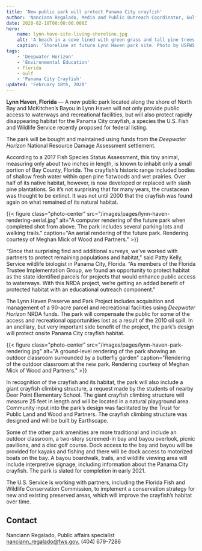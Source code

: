 ```yaml
---
title: 'New public park will protect Panama City crayfish'
author: 'Nanciann Regalado, Media and Public Outreach Coordinator, Gulf Restoration Office'
date: 2020-02-18T00:00:00.000Z
hero:
    name: lynn-have-site-living-shoreline.jpg
    alt: 'A beach in a cove lined with green grass and tall pine trees'
    caption: 'Shoreline at future Lynn Haven park site. Photo by USFWS.'
tags:
    - 'Deepwater Horizon'
    - 'Environmental Education'
    - Florida
    - Gulf
    - 'Panama City Crayfish'
updated: 'February 18th, 2020'
---
```


**Lynn Haven, Florida** &mdash; A new public park located along the shore of North Bay and McKitchen’s Bayou in Lynn Haven will not only provide public access to waterways and recreational facilities, but will also protect rapidly disappearing habitat for the Panama City crayfish, a species the U.S. Fish and Wildlife Service recently proposed for federal listing.

The park will be bought and maintained using funds from the _Deepwater Horizon_ National Resource Damage Assessment settlement.

According to a 2017 Fish Species Status Assessment, this tiny animal, measuring only about two inches in length, is known to inhabit only a small portion of Bay County, Florida. The crayfish’s historic range included bodies of shallow fresh water within open pine flatwoods and wet prairies. Over half of its native habitat, however, is now developed or replaced with slash pine plantations. So it’s not surprising that for many years, the crustacean was thought to be extinct. It was not until 2000 that the crayfish was found again on what remained of its natural habitat.

{{< figure class="photo-center" src="/images/pages/lynn-haven-rendering-aerial.jpg" alt="A computer rendering of the future park when completed shot from above. The park includes several parking lots and walking trails." caption="An aerial rendering of the future park. Rendering courtesy of Meghan Mick of Wood and Partners." >}}

“Since that surprising find and additional surveys, we’ve worked with partners to protect remaining populations and habitat,” said Patty Kelly, Service wildlife biologist in Panama City, Florida. “As members of the Florida Trustee Implementation Group, we found an opportunity to protect habitat as the state identified parcels for projects that would enhance public access to waterways. With this NRDA project, we’re getting an added benefit of protected habitat with an educational outreach component.”

The Lynn Haven Preserve and Park Project includes acquisition and management of a 90-acre parcel and recreational facilities using _Deepwater Horizon_ NRDA funds. The park will compensate the public for some of the access and recreational opportunities lost as a result of the 2010 oil spill. In an ancillary, but very important side benefit of the project, the park’s design will protect onsite Panama City crayfish habitat.

{{< figure class="photo-center" src="/images/pages/lynn-haven-park-rendering.jpg" alt="A ground-level rendering of the park showing an outdoor classroom surrounded by a butterfly garden" caption="Rendering of the outdoor classroom at the new park. Rendering courtesy of Meghan Mick of Wood and Partners." >}}

In recognition of the crayfish and its habitat, the park will also include a giant crayfish climbing structure, a request made by the students of nearby Deer Point Elementary School. The giant crayfish climbing structure will measure 25 feet in length and will be located in a natural playground area. Community input into the park’s design was facilitated by the Trust for Public Land and Wood and Partners. The crayfish climbing structure was designed and will be built by Earthscape.

Some of the other park amenities are more traditional and include an outdoor classroom, a two-story screened-in bay and bayou overlook, picnic pavilions, and a disc golf course. Dock access to the bay and bayou will be provided for kayaks and fishing and there will be dock access to motorized boats on the bay. A bayou boardwalk, trails, and wildlife viewing area will include interpretive signage, including information about the Panama City crayfish. The park is slated for completion in early 2021.

The U.S. Service is working with partners, including the Florida Fish and Wildlife Conservation Commission, to implement a conservation strategy for new and existing preserved areas, which will improve the crayfish’s habitat over time.

## Contact

Nanciann Regalado, Public affairs specialist  
[nanciann_regalado@fws.gov](mailto:nanciann_regalado@fws.gov), (404) 679-7286
